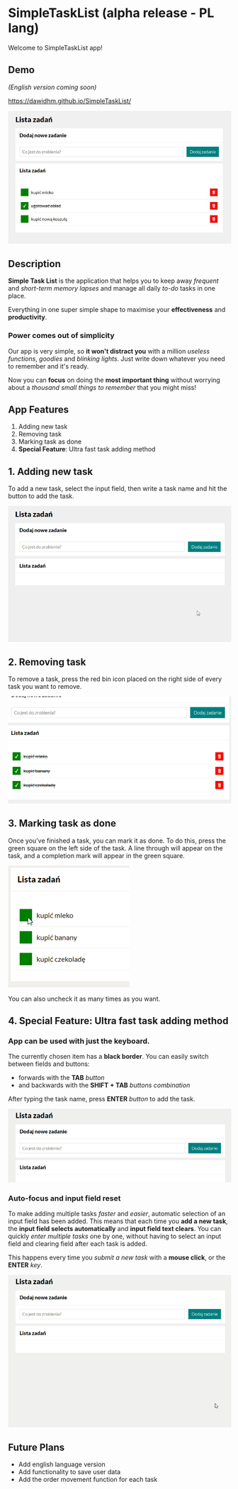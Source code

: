 # SimpleTaskList (alpha release - PL lang)

Welcome to SimpleTaskList app!


## Demo

*(English version coming soon)*

https://dawidhm.github.io/SimpleTaskList/

![SimpleTaskList App Image](images/1-simpleTaskList.jpg)


## Description

**Simple Task List** is the application that helps you to keep away *frequent* and *short-term memory lapses* and manage all daily *to-do* tasks in one place.

Everything in one super simple shape to maximise your **effectiveness** and **productivity**.


### Power comes out of simplicity

Our app is very simple, so **it won't distract you** with a million *useless functions*, *goodies* and *blinking lights*. Just write down whatever you need to remember and it's ready. 

Now you can **focus** on doing the **most important thing** without worrying about a *thousand small things to remember* that you might miss!


## App Features
1. Adding new task
1. Removing task
1. Marking task as done
1. **Special Feature**: Ultra fast task adding method

## 1. Adding new task

To add a new task, select the input field, then write a task name and hit the button to add the task.

![Adding new task gif](images/2-adding-new-task.gif)


## 2. Removing task

To remove a task, press the red bin icon placed on the right side of every task you want to remove.

![Removing task gif](images/2-removing-task.gif)

## 3. Marking task as done

Once you've finished a task, you can mark it as done. To do this, press the green square on the left side of the task. A line through will appear on the task, and a completion mark will appear in the green square. 

![Marking task as done gif](images/3-marking-done-small.gif)

You can also uncheck it as many times as you want.

## 4. **Special Feature:** Ultra fast task adding method

### **App can be used with just the keyboard**. 

The currently chosen item has a **black border**. You can easily switch between fields and buttons:

- forwards with the **TAB** *button* 
- and backwards with the **SHIFT + TAB** *buttons combination*

After typing the task name, press **ENTER** *button* to add the task.

![Ultra fast adding method using keyboard gif](images/4-special-feature-a.gif)

### **Auto-focus and input field reset**

To make adding multiple tasks *faster* and *easier*, automatic selection of an input field has been added. This means that each time you **add a new task**, the **input field selects automatically** and **input field text clears**. You can quickly *enter multiple tasks* one by one, without having to select an input field and clearing field after each task is added.

This happens every time you *submit a new task* with a **mouse click**, or the **ENTER** *key*. 

![Ultra fast adding method using keyboard gif](images/4-special-feature-b.gif)


## Future Plans

- Add english language version
- Add functionality to save user data
- Add the order movement function for each task